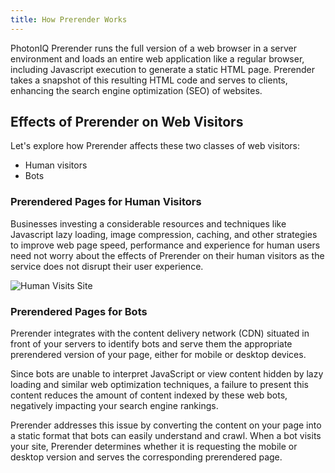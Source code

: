 ```yaml
---
title: How Prerender Works
---
```


PhotonIQ Prerender runs the full version of a web browser in a server environment and loads an entire web application like a regular browser, including Javascript execution to generate a static HTML page. Prerender takes a snapshot of this resulting HTML code and serves to clients, enhancing the search engine optimization (SEO) of websites. 

## Effects of Prerender on Web Visitors 

Let's explore how Prerender affects these two classes of web visitors:
 
- Human visitors
- Bots

### Prerendered Pages for Human Visitors

Businesses investing a considerable resources and techniques like Javascript lazy loading, image compression, caching, and other strategies to improve web page speed, performance and experience for human users need not worry about the effects of Prerender on their human visitors as the service does not disrupt their user experience. 

![Human Visits Site](/img/photoniq/prerendering/human-visits-site.png)

### Prerendered Pages for Bots

Prerender integrates with the content delivery network (CDN) situated in front of your servers to identify bots and serve them the appropriate prerendered version of your page, either for mobile or desktop devices.

Since bots are unable to interpret JavaScript or view content hidden by lazy loading and similar web optimization techniques, a failure to present this content reduces the amount of content indexed by these web bots, negatively impacting your search engine rankings. 

Prerender addresses this issue by converting the content on your page into a static format that bots can easily understand and crawl.
When a bot visits your site, Prerender determines whether it is requesting the mobile or desktop version and serves the corresponding prerendered page.

